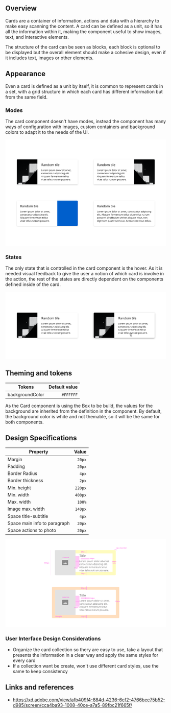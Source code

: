 ## Overview

Cards are a container of information, actions and data with a hierarchy to make easy scanning the content.
A card can be defined as a unit, so it has all the information within it, making the component useful to show images, text, and interactive elements.

The structure of the card can be seen as blocks, each block is optional to be displayed but the overall element should make a cohesive design, even if it includes text, images or other elements.

## Appearance

Even a card is defined as a unit by itself, it is common to represent cards in a set, with a grid structure in which each card has different information but from the same field.

### Modes

The card component doesn't have modes, instead the component has many ways of configuration with images, custom containers and background colors to adapt it to the needs of the UI.

![Card modes](images/card_modes.png)

### States

The only state that is controlled in the card component is the hover. As it is needed visual feedback to give the user a notion of which card is involve in the action, the rest of the states are directly dependent on the components defined inside of the card.

![Card states](images/card_states.png)

## Theming and tokens

| Tokens          | Default value |
| --------------- | ------------: |
| backgroundColor |     `#FFFFFF` |

As the Card component is using the Box to be build, the values for the background are inherited from the definition in the component. By default, the background color is white and not themable, so it will be the same for both components.

## Design Specifications

| Property                     |   Value |
| ---------------------------- | ------: |
| Margin                       |  `20px` |
| Padding                      |  `20px` |
| Border Radius                |   `4px` |
| Border thickness             |   `2px` |
| Min. height                  | `220px` |
| Min. width                   | `400px` |
| Max. width                   |  `100%` |
| Image max. width             | `140px` |
| Space title-subtitle         |   `4px` |
| Space main info to paragraph |  `20px` |
| Space actions to photo       |  `20px` |

![Card specifications](images/card_specs.png)

### User Interface Design Considerations

- Organize the card collection so thery are easy to use, take a layout that presents the information in a clear way and apply the same styles for every card
- If a collection want be create, won't use different card styles, use the same to keep consistency

## Links and references

- https://xd.adobe.com/view/afb409f4-884d-4236-6cf2-4766bee75b52-d985/screen/cca4ba93-1008-40ce-a7a5-89fbc21f665f/
